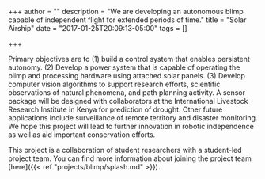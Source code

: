 +++
author = ""
description = "We are developing an autonomous blimp capable of independent flight for extended periods of time."
title = "Solar Airship"
date = "2017-01-25T20:09:13-05:00"
tags = []


+++

Primary objectives are to (1) build a control system that enables persistent autonomy. (2) Develop
a power system that is capable of operating the blimp and processing hardware using attached solar
panels. (3) Develop computer vision algorithms to support research efforts, scientific observations
of natural phenomena, and path planning activity. A sensor package will be designed with
collaborators at the International Livestock Research Institute in Kenya for prediction of drought.
Other future applications include surveillance of remote territory and disaster monitoring. We hope
this project will lead to further innovation in robotic independence as well as aid important
conservation efforts.

This project is a collaboration of student researchers with a student-led project team. You can find
more information about joining the project team [here]({{< ref "projects/blimp/splash.md" >}}).
